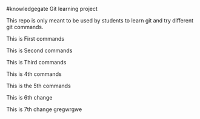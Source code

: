 #knowledgegate Git learning project

This repo is only meant to be used by students to learn git and try different git commands. 

This is First  commands  

This is Second  commands  

This is Third  commands

This is  4th commands

This is the 5th commands

This is 6th  change

This is 7th change
gregwrgwe
